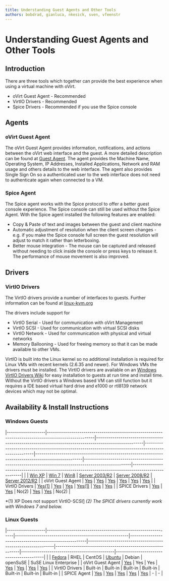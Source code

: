 ```yaml
---
title: Understanding Guest Agents and Other Tools
authors: bobdrad, gianluca, nkesick, sven, vfeenstr
---
```


<!-- TODO: Content review -->

# Understanding Guest Agents and Other Tools

## Introduction

There are three tools which together can provide the best experience when using a virtual machine with oVirt.

*   oVirt Guest Agent - Recommended
*   VirtIO Drivers - Recommended
*   Spice Drivers - Recommended if you use the Spice console

## Agents

### oVirt Guest Agent

The oVirt Guest Agent provides information, notifications, and actions between the oVirt web interface and the guest. A more detailed description can be found at [Guest Agent](../guest-agent). The agent provides the Machine Name, Operating System, IP Addresses, Installed Applications, Network and RAM usage and others details to the web interface. The agent also provides Single Sign On so a authenticated user to the web interface does not need to authenticate again when connected to a VM.

### Spice Agent

The Spice agent works with the Spice protocol to offer a better guest console experience. The Spice console can still be used without the Spice Agent. With the Spice agent installed the following features are enabled:

*   Copy & Paste of text and images between the guest and client machine
*   Automatic adjustment of resolution when the client screen changes - e.g. if you make the Spice console full screen the guest resolution will adjust to match it rather than letterboxing.
*   Better mouse integration - The mouse can be captured and released without needing to click inside the console or press keys to release it. The performance of mouse movement is also improved.

## Drivers

### VirtIO Drivers

The VirtIO drivers provide a number of interfaces to guests. Further information can be found at [linux-kvm.org](http://www.linux-kvm.org/page/Virtio)

The drivers include support for

*   VirtIO Serial - Used for communication with oVirt Management
*   VirtIO SCSI - Used for communication with virtual SCSI disks
*   VirtIO Network - Used for communication with physical and virtual networks
*   Memory Ballooning - Used for freeing memory so that it can be made available to other VMs.

VirtIO is built into the Linux kernel so no additional installation is required for Linux VMs with recent kernels (2.6.35 and newer). For Windows VMs the drivers must be installed. The VirtIO drivers are available on an [Windows VirtIO Drivers Wiki](https://fedoraproject.org/wiki/Windows_Virtio_Drivers) for easy installation to guests at run time and install time. Without the VirtIO drivers a Windows based VM can still function but it requires a IDE based virtual hard drive and e1000 or rtl8139 network devices which may not be optimal.

## Availability & Install Instructions

### Windows Guests

|-------------------|-----------------------------------------------------------------------------------------------------|-----------------------------------------------------------------------------------------------------|-----------------------------------------------------------------------------------------------------|-----------------------------------------------------------------------------------------------------|-----------------------------------------------------------------------------------------------------|-----------------------------------------------------------------------------------------------------|
|                   | [Win XP](/documentation/how-to/virtual-machines/create-a-windows-xp-virtual-machine)                | [Win 7](/documentation/how-to/virtual-machines/create-a-windows-7-virtual-machine/)                 | [Win8](/documentation/how-to/virtual-machines/create-a-windows-8-virtual-machine/)                  | [Server 2003/R2](/documentation/how-to/virtual-machines/create-a-windows-2003-virtual-machine/)     | [Server 2008/R2](/documentation/how-to/virtual-machines/create-a-windows-2008-virtual-machine/)     | [Server 2012/R2](/documentation/how-to/virtual-machines/create-a-windows-2012-virtual-machine/)     |
| oVirt Guest Agent | [Yes](https://community.redhat.com/blog/2015/05/how-to-install-and-use-ovirts-windows-guest-tools/) | [Yes](https://community.redhat.com/blog/2015/05/how-to-install-and-use-ovirts-windows-guest-tools/) | [Yes](https://community.redhat.com/blog/2015/05/how-to-install-and-use-ovirts-windows-guest-tools/) | [Yes](https://community.redhat.com/blog/2015/05/how-to-install-and-use-ovirts-windows-guest-tools/) | [Yes](https://community.redhat.com/blog/2015/05/how-to-install-and-use-ovirts-windows-guest-tools/) | [Yes](https://community.redhat.com/blog/2015/05/how-to-install-and-use-ovirts-windows-guest-tools/) |
| VirtIO Drivers    | [Yes(1)](/documentation/how-to/virtual-machines/create-a-windows-xp-virtual-machine#VirtIO)         | [Yes](/documentation/how-to/virtual-machines/create-a-windows-7-virtual-machine#Drivers)            | [Yes](/documentation/how-to/virtual-machines/create-a-windows-8-virtual-machine#Drivers)            | [Yes(1)](/documentation/how-to/virtual-machines/create-a-windows-2003-virtual-machine#VirtIO)       | [Yes](/documentation/how-to/virtual-machines/create-a-windows-2008-virtual-machine#VirtIO)          | [Yes](/documentation/how-to/virtual-machines/create-a-windows-2012-virtual-machine#VirtIO)          |
| SPICE Drivers     | [Yes](/documentation/how-to/virtual-machines/create-a-windows-xp-virtual-machine#Graphics)          | [Yes](/documentation/how-to/virtual-machines/create-a-windows-7-virtual-machine#Graphics)           | No(2)                                                                                               | [Yes](/documentation/how-to/virtual-machines/create-a-windows-2003-virtual-machine#Graphics)        | [Yes](/documentation/how-to/virtual-machines/create-a-windows-2008-virtual-machine#Graphics)        | No(2)                                                                                               |

*(1) XP Does not support VirtIO-SCSI[1](https://bugzilla.redhat.com/show_bug.cgi?id=1043198)
*(2) The SPICE drivers currently work with Windows 7 and below.*

### Linux Guests

|-------------------|-------------------------------------------------------------|--------------------------------------------------------|--------------------------------------------------------|-------------------------------------------------------------|------------------------------------------------------------|----------------------------------------------|------------------------------------------|
|                   | [Fedora](/documentation/how-to/virtual-machines/create-a-fedora-virtual-machine) | RHEL                                                   | CentOS                                                 | [Ubuntu](/documentation/how-to/virtual-machines/create-an-ubuntu-virtual-machine) | Debian                                                     | openSuSE                                     | SuSE Linux Enterprise                    |
| oVirt Guest Agent | [Yes](/documentation/how-to/guest-agent/install-the-guest-agent-in-fedora/)  | Yes                                                    | Yes                                                    | [Yes](/develop/release-management/features/virt/guestagentubuntu/)                  | [Yes](/documentation/how-to/guest-agent/install-the-guest-agent-in-debian/) | [Yes](/develop/release-management/features/virt/guestagentopensuse/) | [Yes](/develop/release-management/features/virt/guestagentsles/) |
| VirtIO Drivers    | Built-in                                                    | Built-in                                               | Built-in                                               | Built-in                                                    | Built-in                                                   | Built-in                                     | Built-in                                 |
| SPICE Agent       | [Yes](/documentation/how-to/guest-agent/install-the-spice-guest-agent/)      | [Yes](/documentation/how-to/guest-agent/install-the-spice-guest-agent/) | [Yes](/documentation/how-to/guest-agent/install-the-spice-guest-agent/) | [Yes](/documentation/how-to/guest-agent/install-the-spice-guest-agent/)      | [Yes](/documentation/how-to/guest-agent/install-the-spice-guest-agent/)     | -                                            | -                                        |
